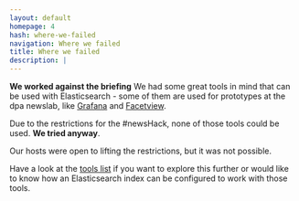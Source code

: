 ```yaml
---
layout: default
homepage: 4
hash: where-we-failed
navigation: Where we failed
title: Where we failed
description: |
---
```


**We worked against the briefing** We had some great tools in mind that can be used with Elasticsearch - some of them are used for prototypes at the dpa newslab, like [Grafana](https://grafana.com/) and [Facetview](https://github.com/okfn/facetview).

Due to the restrictions for the #newsHack, none of those tools could be used. **We tried anyway**.

Our hosts were open to lifting the restrictions, but it was not possible. 

Have a look at the [tools list](tools/) if you want to explore this further or would like to know how an Elasticsearch index can be configured to work with those tools.
